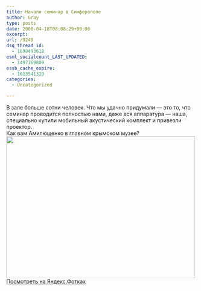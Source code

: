 ```yaml
---
title: Начали семинар в Симферополе
author: Gray
type: posts
date: 2008-04-18T08:08:29+00:00
excerpt:
url: /9249
dsq_thread_id:
  - 1698493618
esml_socialcount_LAST_UPDATED:
  - 1497169809
essb_cache_expire:
  - 1613541320
categories:
  - Uncategorized

---
```








В зале больше сотни человек. Что мы удачно придумали &#8212; это то, что семинар проводится полностью нами, даже вся аппаратура &#8212; наша, специально купили мобильный акустический комплект и привезли проектор.  
Как вам Амилющенко в главном крымском музее?  
[<img src="https://i2.wp.com/img-fotki.yandex.ru/get/22/gray7400.47/0_e2c7_f4e64ec4_L.jpg?resize=500%2C375" width="500" height="375" title="" alt="" border="0" data-recalc-dims="1" />][1]  
[Посмотреть на Яндекс.Фотках][1]

 [1]: http://fotki.yandex.ru/users/gray7400/view/58055/